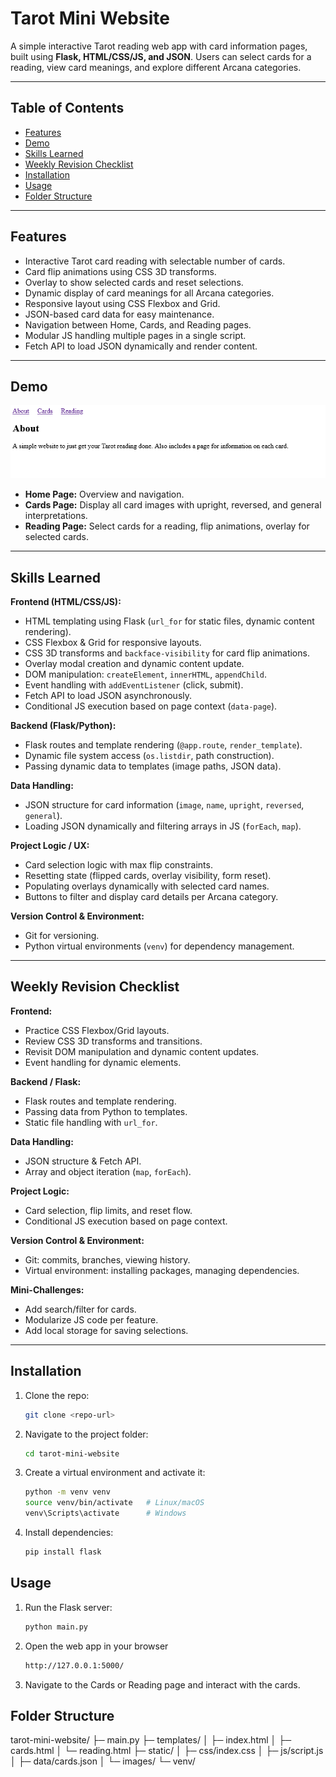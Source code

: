# Tarot Mini Website

A simple interactive Tarot reading web app with card information pages, built using **Flask, HTML/CSS/JS, and JSON**. Users can select cards for a reading, view card meanings, and explore different Arcana categories.

---

## **Table of Contents**
- [Features](#features)
- [Demo](#demo)
- [Skills Learned](#skills-learned)
- [Weekly Revision Checklist](#weekly-revision-checklist)
- [Installation](#installation)
- [Usage](#usage)
- [Folder Structure](#folder-structure)

---

## **Features**
- Interactive Tarot card reading with selectable number of cards.
- Card flip animations using CSS 3D transforms.
- Overlay to show selected cards and reset selections.
- Dynamic display of card meanings for all Arcana categories.
- Responsive layout using CSS Flexbox and Grid.
- JSON-based card data for easy maintenance.
- Navigation between Home, Cards, and Reading pages.
- Modular JS handling multiple pages in a single script.
- Fetch API to load JSON dynamically and render content.

---

## **Demo**
![Home page](/Screenshot1.png)

- **Home Page:** Overview and navigation.  
- **Cards Page:** Display all card images with upright, reversed, and general interpretations.  
- **Reading Page:** Select cards for a reading, flip animations, overlay for selected cards.

---

## **Skills Learned**
**Frontend (HTML/CSS/JS):**
- HTML templating using Flask (`url_for` for static files, dynamic content rendering).  
- CSS Flexbox & Grid for responsive layouts.  
- CSS 3D transforms and `backface-visibility` for card flip animations.  
- Overlay modal creation and dynamic content update.  
- DOM manipulation: `createElement`, `innerHTML`, `appendChild`.  
- Event handling with `addEventListener` (click, submit).  
- Fetch API to load JSON asynchronously.  
- Conditional JS execution based on page context (`data-page`).  

**Backend (Flask/Python):**
- Flask routes and template rendering (`@app.route`, `render_template`).  
- Dynamic file system access (`os.listdir`, path construction).  
- Passing dynamic data to templates (image paths, JSON data).  

**Data Handling:**
- JSON structure for card information (`image`, `name`, `upright`, `reversed`, `general`).  
- Loading JSON dynamically and filtering arrays in JS (`forEach`, `map`).  

**Project Logic / UX:**
- Card selection logic with max flip constraints.  
- Resetting state (flipped cards, overlay visibility, form reset).  
- Populating overlays dynamically with selected card names.  
- Buttons to filter and display card details per Arcana category.  

**Version Control & Environment:**
- Git for versioning.  
- Python virtual environments (`venv`) for dependency management.  

---

## **Weekly Revision Checklist**
**Frontend:**
- Practice CSS Flexbox/Grid layouts.  
- Review CSS 3D transforms and transitions.  
- Revisit DOM manipulation and dynamic content updates.  
- Event handling for dynamic elements.  

**Backend / Flask:**
- Flask routes and template rendering.  
- Passing data from Python to templates.  
- Static file handling with `url_for`.  

**Data Handling:**
- JSON structure & Fetch API.  
- Array and object iteration (`map`, `forEach`).  

**Project Logic:**
- Card selection, flip limits, and reset flow.  
- Conditional JS execution based on page context.  

**Version Control & Environment:**
- Git: commits, branches, viewing history.  
- Virtual environment: installing packages, managing dependencies.  

**Mini-Challenges:**
- Add search/filter for cards.  
- Modularize JS code per feature.  
- Add local storage for saving selections.

---

## **Installation**
1. Clone the repo:
   ```bash
   git clone <repo-url>
2. Navigate to the project folder:
    ```bash
    cd tarot-mini-website
3. Create a virtual environment and activate it:
    ```bash
    python -m venv venv
    source venv/bin/activate   # Linux/macOS
    venv\Scripts\activate      # Windows
4. Install dependencies:
    ```bash
    pip install flask

## **Usage**
1. Run the Flask server:
    ```bash
    python main.py
2. Open the web app in your browser
    ```bash
    http://127.0.0.1:5000/
3. Navigate to the Cards or Reading page and interact with the cards.

## **Folder Structure**
tarot-mini-website/
├─ main.py
├─ templates/
│  ├─ index.html
│  ├─ cards.html
│  └─ reading.html
├─ static/
│  ├─ css/index.css
│  ├─ js/script.js
│  ├─ data/cards.json
│  └─ images/
└─ venv/


